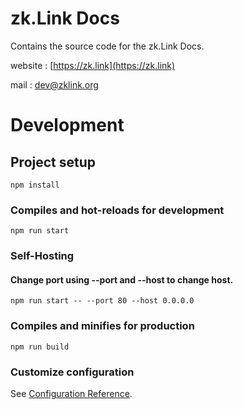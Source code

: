 # zk.Link Docs

Contains the source code for the zk.Link Docs.

website : [https://zk.link](https://zk.link)

mail : dev@zklink.org

# Development

## Project setup
```
npm install
```

### Compiles and hot-reloads for development
```
npm run start
```

### Self-Hosting
#### Change port using --port and --host to change host.
```
npm run start -- --port 80 --host 0.0.0.0
```

### Compiles and minifies for production
```
npm run build
```
### Customize configuration
See [Configuration Reference](https://docusaurus.io/zh-CN/docs/configuration).

